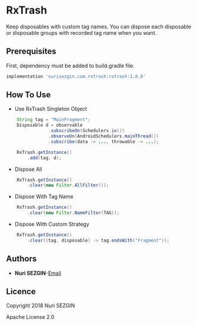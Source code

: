 # RxTrash
Keep disposables with custom tag names. You can dispose each disposable or disposable groups with recorded tag name when you want.

## Prerequisites
First, dependency must be added to build.gradle file.
```groovy
implementation 'nurisezgin.com.rxtrash:rxtrash:1.0.0'
```

## How To Use
* Use RxTrash Singleton Object
```java
    String tag = "MainFragment";
    Disposable d = observable
                .subscribeOn(Schedulers.io())
                .observeOn(AndroidSchedulers.mainThread())
                .subscribe(data -> ..., throwable -> ...);

    RxTrash.getInstance()
        .add(tag, d);
```
* Dispose All
```java
    RxTrash.getInstance()
        .clear(new Filter.AllFilter());
```
* Dispose With Tag Name
```java
    RxTrash.getInstance()
        .clear(new Filter.NameFilter(TAG));
```
* Dispose With Custom Strategy
```java
    RxTrash.getInstance()
        .clear((tag, disposable) -> tag.endsWith("Fragment"));
```

## Authors
* **Nuri SEZGIN**-[Email](acnnurisezgin@gmail.com)

## Licence
Copyright 2018 Nuri SEZGIN

Apache License 2.0